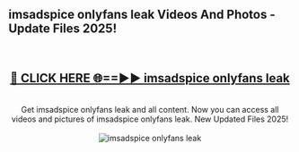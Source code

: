 <h2>imsadspice onlyfans leak Videos And Photos - Update Files 2025!</h2>
<br>
<div align="center">
<h2><a href="https://top-ai-tools.click/QrbHav" rel="nofollow">🔴 CLICK HERE 🌐==►► imsadspice onlyfans leak</a></h2>
<br>
Get imsadspice onlyfans leak and all content. Now you can access all videos and pictures of imsadspice onlyfans leak. New Updated Files 2025!
<br>
<br>
<a href="https://top-ai-tools.click/QrbHav" rel="nofollow" data-target="animated-image.originalLink"><img src="https://i.ibb.co.com/WyWwxjT/player-gif2.gif" alt="imsadspice onlyfans leak" style="max-width: 100%; display: inline-block;" data-target="animated-image.originalImage"></a>
</div>
<br>